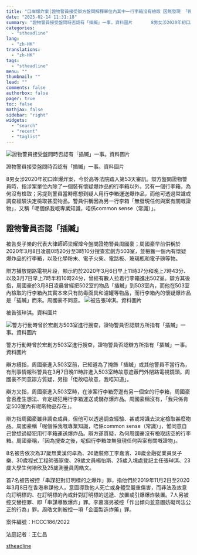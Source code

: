 ```yaml
---
title: "口岸爆炸案│證物警員接受辯方盤問解釋單位內其中一行李箱沒有檢取 因無發現 「係我的專業知識 唔係常識」"
date: "2025-02-14 11:31:18"
summary: "證物警員接受盤問時否認有「插贓」一事。資料圖片       8男女涉2020年初口岸爆炸案，..."
categories:
  - "stheadline"
lang:
  - "zh-HK"
translations:
  - "zh-HK"
tags:
  - "stheadline"
menu: ""
thumbnail: ""
lead: ""
comments: false
authorbox: false
pager: true
toc: false
mathjax: false
sidebar: "right"
widgets:
  - "search"
  - "recent"
  - "taglist"
---
```


![證物警員接受盤問時否認有「插贓」一事。資料圖片](https://image.stheadline.com/f/680p0/0x0/100/none/04811b3f544d4ebfc74145bc5334bfec/stheadline/inewsmedia/20250214/_2025021411253317708.jpg)

證物警員接受盤問時否認有「插贓」一事。資料圖片




8男女涉2020年初口岸爆炸案，今於高等法院踏入第53天審訊。辯方盤問證物警員時，指涉案單位內除了一個裝有懷疑爆炸品的行李箱以外，另有一個行李箱，為何沒有檢取；另提到警員當時應想到疑人用行李箱運送爆炸品，而他可透過常識或調查經驗決定檢取甚麼物品。警員供稱因為另一行李箱「無發現任何與案有關嘅證物」，又稱「呢個係我嘅專業知識，唔係common sense（常識）」。

證物警員否認「插贓」
----------

被告吳子樂的代表大律師師梁耀煒今盤問證物警員周國豪；周國豪早前供稱於2020年3月8日凌晨0時20分至3時10分搜查宏創方503室，並檢獲一個內有懷疑爆炸品的行李箱，以及化學粉末、電子火柴、電路板、玻璃瓶和電子磅等物。

辯方播放閉路電視片段，顯示約於2020年3月6日早上11時37分和晚上7時43分、以及3月7日早上7時半和10時24分，曾經有數人拉着行李箱進出502室。辯方其後指，周國豪於3月8日凌晨曾經把502室的物品「插贓」到503室內，而他在503室內檢取的行李箱內其實本來只有防毒面具和濾罐等物品，而行李箱內的懷疑爆炸品是「插贓」而來。周國豪不同意。
 ![被告張琸淇。資料圖片](https://image.hkhl.hk/f/1024p0/0x0/100/none/0417085605543e26e87d22bffa91a810/2025-02/KakaoTalk_20241204_154344113_01.jpg)


被告張琸淇。資料圖片



 ![警方行動時曾於宏創方503室進行搜查，證物警員否認辯方所指有「插贓」一事。資料圖片](https://image.hkhl.hk/f/1024p0/0x0/100/none/3dcc247d46268f9830b3828fe894621c/2025-02/173950330099160.jpg)


警方行動時曾於宏創方503室進行搜查，證物警員否認辯方所指有「插贓」一事。資料圖片




辯方續指，周國豪進入503室前，已知道為了掩飾「插贓」或其他警員不當行為，有刑事情報科警員在3月7日晚11時許進入503室時故意遮蔽門外閉路電視鏡頭。周國豪不同意辯方質疑，另指「佢故唔故意，我唔知道」。

辯方又指，周國豪進入503室時，在涉案行李箱旁邊有另一個空的行李箱，周國豪會否產生想法、肯定疑犯用行李箱運送或儲存爆炸品。周國豪稱沒有，「我只係肯定503室內有呢啲物品存在」。

辯方指周國豪雖非調查成員，但他可以透過調查經驗、甚或常識去決定檢取甚麼物品。周國豪稱「呢個係我嘅專業知識，唔係common sense（常識）」，惟同意自己曾想過疑犯用行李箱運送爆炸品。辯方遂質疑，為何周國豪沒有檢取該空的行李箱。周國豪稱，「因為搜查之後，呢個行李箱並無發現任何與案有關嘅證物」。

8名被告依次為37歲無業漢何卓為、26歲裝修工李嘉濱、28歲金融從業員吳子樂、30歲程式工程師張家俊、29歲文員楊怡斯、25歲入境處登記主任張琸淇、23歲大學生何培欣及25歲測量員周皓文。

首7名被告被控「串謀犯對訂明標的之爆炸」罪，指他們於2019年11月2日至2020年3月8日在香港串謀他人，意圖導致他人死亡或身體受嚴重傷害，而非法及故意向訂明標的、在訂明標的內或針對訂明標的送遞、放置或引爆爆炸裝置。7人另被控交替控罪、即「串謀導致爆炸」罪。李嘉濱另被控「作出傾向並意圖妨礙司法公正的行為」罪。周皓文則被控一項「企圖製造炸藥」罪。

案件編號：HCCC186/2022  

法庭記者：王仁昌

[stheadline](https://std.stheadline.com/realtime/article/2052727/即時-港聞-口岸爆炸案│證物警員接受辯方盤問解釋單位內其中一行李箱沒有檢取-因無發現-係我的專業知識-唔係常識)
